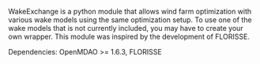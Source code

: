 WakeExchange is a python module that allows wind farm optimization with various wake models using the same optimization setup. To use one of the wake models that is not currently included, you may have to create your own wrapper. This module was inspired by the development of FLORISSE.

Dependencies: OpenMDAO >= 1.6.3, FLORISSE
